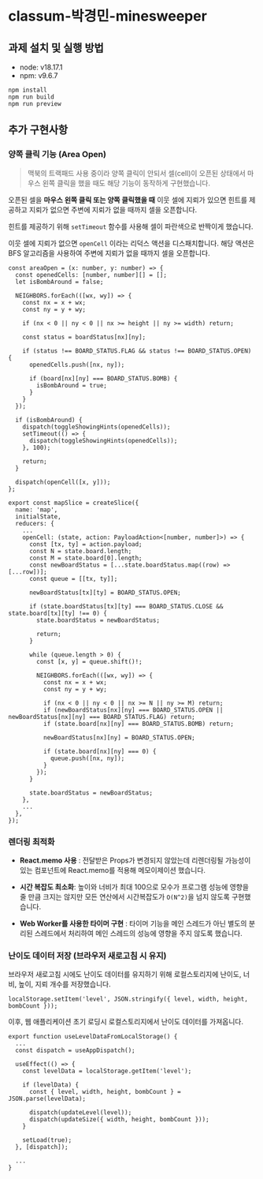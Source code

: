 # classum-박경민-minesweeper

## 과제 설치 및 실행 방법

- node: v18.17.1
- npm: v9.6.7

```
npm install
npm run build
npm run preview
```

## 추가 구현사항

### 양쪽 클릭 기능 (Area Open)

> 맥북의 트랙패드 사용 중이라 양쪽 클릭이 안되서 셀(cell)이 오픈된 상태에서 마우스 왼쪽 클릭을 했을 때도 해당 기능이 동작하게 구현했습니다.

오픈된 셀을 **마우스 왼쪽 클릭 또는 양쪽 클릭했을 때** 이웃 셀에 지뢰가 있으면 힌트를 제공하고 지뢰가 없으면 주변에 지뢰가 없을 때까지 셀을 오픈합니다.

힌트를 제공하기 위해 `setTimeout` 함수를 사용해 셀이 파란색으로 반짝이게 했습니다.

이웃 셀에 지뢰가 없으면 `openCell` 이라는 리덕스 액션을 디스패치합니다. 해당 액션은 BFS 알고리즘을 사용하여 주변에 지뢰가 없을 때까지 셀을 오픈합니다.

```tsx
const areaOpen = (x: number, y: number) => {
  const openedCells: [number, number][] = [];
  let isBombAround = false;

  NEIGHBORS.forEach(([wx, wy]) => {
    const nx = x + wx;
    const ny = y + wy;

    if (nx < 0 || ny < 0 || nx >= height || ny >= width) return;

    const status = boardStatus[nx][ny];

    if (status !== BOARD_STATUS.FLAG && status !== BOARD_STATUS.OPEN) {
      openedCells.push([nx, ny]);

      if (board[nx][ny] === BOARD_STATUS.BOMB) {
        isBombAround = true;
      }
    }
  });

  if (isBombAround) {
    dispatch(toggleShowingHints(openedCells));
    setTimeout(() => {
      dispatch(toggleShowingHints(openedCells));
    }, 100);

    return;
  }

  dispatch(openCell([x, y]));
};
```

```tsx
export const mapSlice = createSlice({
  name: 'map',
  initialState,
  reducers: {
    ...
    openCell: (state, action: PayloadAction<[number, number]>) => {
      const [tx, ty] = action.payload;
      const N = state.board.length;
      const M = state.board[0].length;
      const newBoardStatus = [...state.boardStatus.map((row) => [...row])];
      const queue = [[tx, ty]];

      newBoardStatus[tx][ty] = BOARD_STATUS.OPEN;

      if (state.boardStatus[tx][ty] === BOARD_STATUS.CLOSE && state.board[tx][ty] !== 0) {
        state.boardStatus = newBoardStatus;

        return;
      }

      while (queue.length > 0) {
        const [x, y] = queue.shift()!;

        NEIGHBORS.forEach(([wx, wy]) => {
          const nx = x + wx;
          const ny = y + wy;

          if (nx < 0 || ny < 0 || nx >= N || ny >= M) return;
          if (newBoardStatus[nx][ny] === BOARD_STATUS.OPEN || newBoardStatus[nx][ny] === BOARD_STATUS.FLAG) return;
          if (state.board[nx][ny] === BOARD_STATUS.BOMB) return;

          newBoardStatus[nx][ny] = BOARD_STATUS.OPEN;

          if (state.board[nx][ny] === 0) {
            queue.push([nx, ny]);
          }
        });
      }

      state.boardStatus = newBoardStatus;
    },
    ...
  },
});
```

### 렌더링 최적화

- **React.memo 사용** : 전달받은 Props가 변경되지 않았는데 리렌더링될 가능성이 있는 컴포넌트에 React.memo를 적용해 메모이제이션 했습니다.

- **시간 복잡도 최소화**: 높이와 너비가 최대 100으로 모수가 프로그램 성능에 영향을 줄 만큼 크지는 않지만 모든 연산에서 시간복잡도가 `O(N^2)`을 넘지 않도록 구현했습니다.

- **Web Worker를 사용한 타이머 구현** : 타이머 기능을 메인 스레드가 아닌 별도의 분리된 스레드에서 처리하여 메인 스레드의 성능에 영향을 주지 않도록 했습니다.

### 난이도 데이터 저장 (브라우저 새로고침 시 유지)

브라우저 새로고침 시에도 난이도 데이터를 유지하기 위해 로컬스토리지에 난이도, 너비, 높이, 지뢰 개수를 저장했습니다.

```tsx
localStorage.setItem('level', JSON.stringify({ level, width, height, bombCount }));
```

이후, 웹 애플리케이션 초기 로딩시 로컬스토리지에서 난이도 데이터를 가져옵니다.

```tsx
export function useLevelDataFromLocalStorage() {
  ...
  const dispatch = useAppDispatch();

  useEffect(() => {
    const levelData = localStorage.getItem('level');

    if (levelData) {
      const { level, width, height, bombCount } = JSON.parse(levelData);

      dispatch(updateLevel(level));
      dispatch(updateSize({ width, height, bombCount }));
    }

    setLoad(true);
  }, [dispatch]);

  ...
}
```
